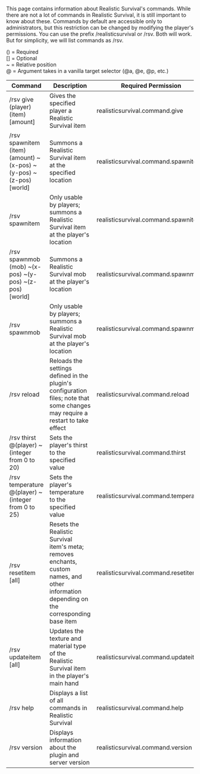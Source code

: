 This page contains information about Realistic Survival's commands.
While there are not a lot of commands in Realistic Survival, it is still important to know about these. Commands by default are accessible only to administrators, but this restriction can be changed by modifying the player's permissions.
You can use the prefix /realisticsurvival or /rsv. Both will work.
But for simplicity, we will list commands as /rsv.

() = Required <br>
[] = Optional <br>
~ = Relative position <br>
@ = Argument takes in a vanilla target selector (@a, @e, @p, etc.)

| Command                                                            | Description                                                                                                                               | Required Permission                   |
|--------------------------------------------------------------------|-------------------------------------------------------------------------------------------------------------------------------------------|---------------------------------------|
| /rsv give (player) (item) \[amount]                                | Gives the specified player a Realistic Survival item                                                                                      | realisticsurvival.command.give        |
| /rsv spawnitem (item) (amount) ~(x-pos) ~(y-pos) ~(z-pos) \[world] | Summons a Realistic Survival item at the specified location                                                                               | realisticsurvival.command.spawnitem   |
| /rsv spawnitem                                                     | Only usable by players; summons a Realistic Survival item at the player's location                                                        | realisticsurvival.command.spawnitem   |
| /rsv spawnmob (mob) ~(x-pos) ~(y-pos) ~(z-pos) \[world]            | Summons a Realistic Survival mob at the player's location                                                                                 | realisticsurvival.command.spawnmob    |
| /rsv spawnmob                                                      | Only usable by players; summons a Realistic Survival mob at the player's location                                                         | realisticsurvival.command.spawnmob    |
| /rsv reload                                                        | Reloads the settings defined in the plugin's configuration files; note that some changes may require a restart to take effect             | realisticsurvival.command.reload      |
| /rsv thirst @(player) ~(integer from 0 to 20)                      | Sets the player's thirst to the specified value                                                                                           | realisticsurvival.command.thirst      |
| /rsv temperature @(player) ~(integer from 0 to 25)                 | Sets the player's temperature to the specified value                                                                                      | realisticsurvival.command.temperature |
| /rsv resetitem \[all]                                              | Resets the Realistic Survival item's meta; removes enchants, custom names, and other information depending on the corresponding base item | realisticsurvival.command.resetitem   |
| /rsv updateitem \[all]                                             | Updates the texture and material type of the Realistic Survival item in the player's main hand                                            | realisticsurvival.command.updateitem  |
| /rsv help                                                          | Displays a list of all commands in Realistic Survival                                                                                     | realisticsurvival.command.help        |
| /rsv version                                                       | Displays information about the plugin and server version                                                                                  | realisticsurvival.command.version     |